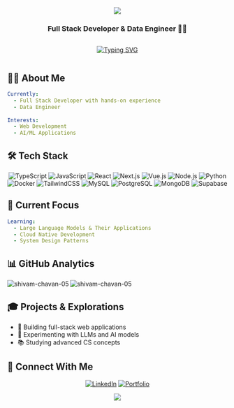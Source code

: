 <div align="center">
  <img src="https://capsule-render.vercel.app/api?type=waving&color=gradient&height=200&section=header&text=Shivam%20Chavan&fontSize=80&animation=fadeIn" />
</div>

<h3 align="center">Full Stack Developer & Data Engineer 👨‍💻</h3>

<div align="center" style="display: flex; justify-content: center;">
  
  [![Typing SVG](https://readme-typing-svg.demolab.com?font=Fira+Code&pause=1000&center=true&width=435&lines=Full+Stack+Developer;Data+Engineer)](https://git.io/typing-svg)
  
</div>

## 👨‍💻 About Me

```yaml
Currently:
  - Full Stack Developer with hands-on experience
  - Data Engineer
  
Interests:
  - Web Development
  - AI/ML Applications
```

## 🛠️ Tech Stack

<div align="center">
  
  ![TypeScript](https://img.shields.io/badge/TypeScript-007ACC?style=for-the-badge&logo=typescript&logoColor=white)
  ![JavaScript](https://img.shields.io/badge/JavaScript-F7DF1E?style=for-the-badge&logo=javascript&logoColor=black)
  ![React](https://img.shields.io/badge/React-20232A?style=for-the-badge&logo=react&logoColor=61DAFB)
  ![Next.js](https://img.shields.io/badge/Next.js-000000?style=for-the-badge&logo=nextdotjs&logoColor=white)
  ![Vue.js](https://img.shields.io/badge/Vue.js-35495E?style=for-the-badge&logo=vuedotjs&logoColor=4FC08D)
  ![Node.js](https://img.shields.io/badge/Node.js-339933?style=for-the-badge&logo=nodedotjs&logoColor=white)
  ![Python](https://img.shields.io/badge/Python-3776AB?style=for-the-badge&logo=python&logoColor=white)
  ![Docker](https://img.shields.io/badge/Docker-2CA5E0?style=for-the-badge&logo=docker&logoColor=white)
  ![TailwindCSS](https://img.shields.io/badge/Tailwind_CSS-38B2AC?style=for-the-badge&logo=tailwind-css&logoColor=white)
  ![MySQL](https://img.shields.io/badge/MySQL-005C84?style=for-the-badge&logo=mysql&logoColor=white)
  ![PostgreSQL](https://img.shields.io/badge/PostgreSQL-316192?style=for-the-badge&logo=postgresql&logoColor=white)
  ![MongoDB](https://img.shields.io/badge/MongoDB-4EA94B?style=for-the-badge&logo=mongodb&logoColor=white)
  ![Supabase](https://img.shields.io/badge/Supabase-181818?style=for-the-badge&logo=supabase&logoColor=white)
  
</div>

## 🎯 Current Focus

```yaml
Learning:
  - Large Language Models & Their Applications
  - Cloud Native Development
  - System Design Patterns
```

## 📊 GitHub Analytics

<p align="left">
</p>

<p><img align="left" src="https://github-readme-stats.vercel.app/api/top-langs?username=shivam-chavan-05&show_icons=true&locale=en&layout=compact" alt="shivam-chavan-05" /></p>

<p><img align="center" src="https://github-readme-streak-stats.herokuapp.com/?user=shivam-chavan-05&" alt="shivam-chavan-05" /></p>


## 🎓 Projects & Explorations

- 🚀 Building full-stack web applications
- 🤖 Experimenting with LLMs and AI models
- 📚 Studying advanced CS concepts

## 🤝 Connect With Me

<div align="center">
  
  [![LinkedIn](https://img.shields.io/badge/LinkedIn-0077B5?style=for-the-badge&logo=linkedin&logoColor=white)](https://www.linkedin.com/in/shivam-shashikant-chavan/)
  [![Portfolio](https://img.shields.io/badge/Portfolio-FF5722?style=for-the-badge&logo=vercel&logoColor=white)](https://www.shivamchavan.us/)
  
</div>

<div align="center">
  <img src="https://capsule-render.vercel.app/api?type=waving&color=gradient&height=100&section=footer" />
</div>


